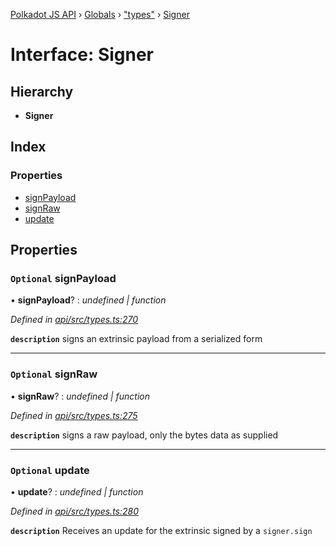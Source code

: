 [Polkadot JS API](../README.md) › [Globals](../globals.md) › ["types"](../modules/_types_.md) › [Signer](_types_.signer.md)

# Interface: Signer

## Hierarchy

* **Signer**

## Index

### Properties

* [signPayload](_types_.signer.md#optional-signpayload)
* [signRaw](_types_.signer.md#optional-signraw)
* [update](_types_.signer.md#optional-update)

## Properties

### `Optional` signPayload

• **signPayload**? : *undefined | function*

*Defined in [api/src/types.ts:270](https://github.com/polkadot-js/api/blob/fbbbcd2612/packages/api/src/types.ts#L270)*

**`description`** signs an extrinsic payload from a serialized form

___

### `Optional` signRaw

• **signRaw**? : *undefined | function*

*Defined in [api/src/types.ts:275](https://github.com/polkadot-js/api/blob/fbbbcd2612/packages/api/src/types.ts#L275)*

**`description`** signs a raw payload, only the bytes data as supplied

___

### `Optional` update

• **update**? : *undefined | function*

*Defined in [api/src/types.ts:280](https://github.com/polkadot-js/api/blob/fbbbcd2612/packages/api/src/types.ts#L280)*

**`description`** Receives an update for the extrinsic signed by a `signer.sign`
